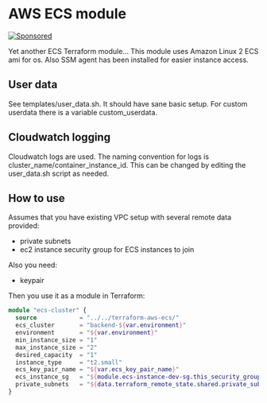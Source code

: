 # AWS ECS module

[![Sponsored](https://img.shields.io/badge/chilicorn-sponsored-brightgreen.svg)](http://spiceprogram.org/oss-sponsorship/)

Yet another ECS Terraform module... This module uses Amazon Linux 2 ECS ami for os. Also SSM agent has been installed for easier instance access. 


## User data

See templates/user_data.sh. It should have sane basic setup. For custom userdata there is a variable custom_userdata. 

## Cloudwatch logging

Cloudwatch logs are used. The naming convention for logs is cluster_name/container_instance_id. This can be changed by editing the user_data.sh script as needed.

## How to use

Assumes that you have existing VPC setup with several remote data provided:

- private subnets
- ec2 instance security group for ECS instances to join

Also you need:
- keypair

Then you use it as a module in Terraform:

```terraform
module "ecs-cluster" {
  source            = "../../terraform-aws-ecs/"
  ecs_cluster       = "backend-${var.environment}"
  environment       = "${var.environment}"
  min_instance_size = "1"
  max_instance_size = "2"
  desired_capacity  = "1"
  instance_type     = "t2.small"
  ecs_key_pair_name = "${var.ecs_key_pair_name}"
  ecs_instance_sg   = "${module.ecs-instance-dev-sg.this_security_group_id}"
  private_subnets   = "${data.terraform_remote_state.shared.private_subnets}"
}
```

